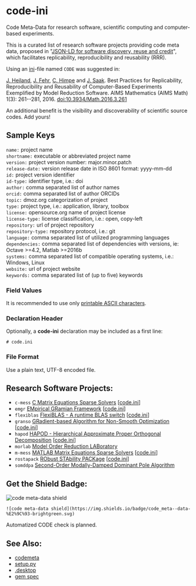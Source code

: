code-ini
========

Code Meta-Data for research software, scientific computing and computer-based experiments.

This is a curated list of research software projects providing code meta data,
proposed in "[JSON-LD for software discovery, reuse and credit](http://www.arfon.org/json-ld-for-software-discovery-reuse-and-credit)",
which facilitates replicability, reproducibility and reusability (RRR).

Using an [ini](https://en.wikipedia.org/wiki/INI_file)-file named `CODE` was suggested in:

[J. Heiland](https://orcid.org/0000-0003-0228-8522), [J. Fehr](https://orcid.org/0000-0003-2850-1440), [C. Himpe](https://orcid.org/0000-0003-2194-6754) and [J. Saak](https://orcid.org/0000-0001-5567-9637). Best Practices for Replicability, Reproducibility and Reusability of Computer-Based Experiments Exemplified by Model Reduction Software. AIMS Mathematics (AIMS Math) 1(3): 261--281, 2016. [doi:10.3934/Math.2016.3.261](http://doi.org/10.3934/Math.2016.3.261)

An additional benefit is the visibility and discoverability of scientific source codes.
Add yours!

## Sample Keys

`name:` project name  
`shortname:` executable or abbreviated project name  
`version:` project version number: major.minor.patch  
`release-date:` version release date in ISO 8601 format: yyyy-mm-dd  
`id:` project version identifier  
`id-type:` identifier type, i.e.: doi  
`author:` comma separated list of author names  
`orcid:` comma separated list of author ORCIDs  
`topic:` dmoz.org categorization of project  
`type:` project type, i.e.: application, library, toolbox  
`license:` opensource.org name of project license  
`license-type:` license classification, i.e.: open, copy-left  
`repository:` url of project repository  
`repository-type:` repository protocol, i.e.: git  
`language:` comma separated list of utilized programming languages  
`dependencies:` comma separated list of dependencies with versions, ie: Octave >=4.2, Matlab >=2016b  
`systems:` comma separated list of compatible operating systems, i.e.: Windows, Linux  
`website:` url of project website  
`keywords:` comma separated list of (up to five) keywords

### Field Values

It is recommended to use only [printable ASCII characters](https://en.wikipedia.org/wiki/ASCII#Printable_characters).

### Declaration Header

Optionally, a **code-ini** declaration may be included as a first line:

`# code.ini`

### File Format

Use a plain text, UTF-8 encoded file. 

## Research Software Projects:

* `c-mess` [C Matrix Equations Sparse Solvers](https://www.mpi-magdeburg.mpg.de/projects/mess) [[code.ini](https://gitlab.mpi-magdeburg.mpg.de/mess/cmess-releases/blob/master/CODE)]
* `emgr` [EMpirical GRamian Framework](https://gramian.de) [[code.ini](http://github.com/gramian/emgr/blob/master/CODE)]
* `flexiblas` [FlexiBLAS - A runtime BLAS switch](https://www.mpi-magdeburg.mpg.de/projects/flexiblas) [[code.ini](https://gitlab.mpi-magdeburg.mpg.de/software/flexiblas-release/raw/master/CODE)]
* `granso` [GRadient-based Algorithm for Non-Smooth Optimization](http://www.timmitchell.com/software/GRANSO/) [[code.ini](https://gitlab.com/timmitchell/GRANSO/blob/master/code.ini)]
* `hapod` [HAPOD - Hierarchical Approximate Proper Orthogonal Decomposition](https://github.com/gramian/hapod/) [[code.ini](https://github.com/gramian/hapod/blob/master/CODE)]
* `morlab` [Model Order Reduction LABoratory](https://www.mpi-magdeburg.mpg.de/projects/morlab)
* `m-mess` [MATLAB Matrix Equations Sparse Solvers](https://www.mpi-magdeburg.mpg.de/projects/mess) [[code.ini](https://gitlab.mpi-magdeburg.mpg.de/mess/mmess-releases/blob/v1.0.1/CODE)]
* `rostapack` [RObust STAbility PACKage](http://www.timmitchell.com/software/ROSTAPACK/index.html) [[code.ini](https://gitlab.com/timmitchell/ROSTAPACK/blob/master/code.ini)]
* `somddpa` [Second-Order Modally-Damped Dominant Pole Algorithm](https://doi.org/10.5281/zenodo.2553901)

## Get the Shield Badge:

![code meta-data shield](https://img.shields.io/badge/code_meta--data-%E2%9C%93-brightgreen.svg)

`![code meta-data shield](https://img.shields.io/badge/code_meta--data-%E2%9C%93-brightgreen.svg)`

Automatized CODE check is planned.

## See Also:

* [codemeta](https://github.com/codemeta/codemeta)
* [setup.py](https://docs.python.org/3/distutils/setupscript.html#additional-meta-data)
* [.desktop](https://standards.freedesktop.org/desktop-entry-spec/desktop-entry-spec-latest.html)
* [gem spec](https://guides.rubygems.org/specification-reference/)
